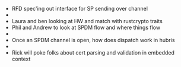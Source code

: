 * RFD spec'ing out interface for SP sending over channel
*
* Laura and ben looking at HW and match with rustcrypto traits
* Phil and Andrew to look at SPDM flow and where things flow
*
* Once an SPDM channel is open, how does dispatch work in hubris
*
* Rick will poke folks about cert parsing and validation in embedded context
